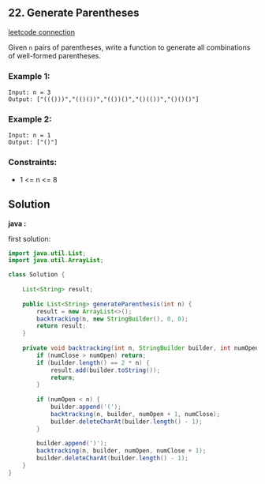 ## 22. Generate Parentheses

[leetcode connection](https://leetcode.com/problems/generate-parentheses/)

Given `n` pairs of parentheses, write a function to generate all combinations of well-formed parentheses.

### Example 1:
```
Input: n = 3
Output: ["((()))","(()())","(())()","()(())","()()()"]
```

### Example 2:
```
Input: n = 1
Output: ["()"]
```

### Constraints:

* 1 <= n <= 8

## Solution

**java :**

first solution:
```java
import java.util.List;
import java.util.ArrayList;

class Solution {
    
    List<String> result;
    
    public List<String> generateParenthesis(int n) {
        result = new ArrayList<>();
        backtracking(n, new StringBuilder(), 0, 0);
        return result;
    }
    
    private void backtracking(int n, StringBuilder builder, int numOpen, int numClose) {
        if (numClose > numOpen) return;
        if (builder.length() == 2 * n) {
            result.add(builder.toString());
            return;
        }
        
        if (numOpen < n) {
            builder.append('(');
            backtracking(n, builder, numOpen + 1, numClose);
            builder.deleteCharAt(builder.length() - 1);
        }
        
        builder.append(')');
        backtracking(n, builder, numOpen, numClose + 1);
        builder.deleteCharAt(builder.length() - 1);
    }
}
```